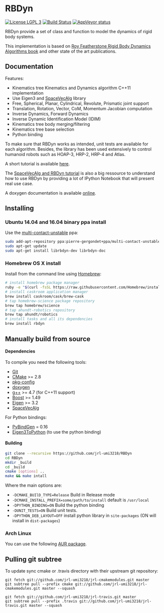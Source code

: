 RBDyn
=====

[![License LGPL 3](https://img.shields.io/badge/license-LGPLv3-green.svg)](http://www.gnu.org/licenses/lgpl-3.0.txt)
[![Build Status](https://travis-ci.org/jrl-umi3218/RBDyn.svg?branch=master)](https://travis-ci.org/jrl-umi3218/RBDyn)
[![AppVeyor status](https://ci.appveyor.com/api/projects/status/k2l715sc47t9u411/branch/master?svg=true)](https://ci.appveyor.com/project/gergondet/rbdyn/branch/master)

RBDyn provide a set of class and function to model the dynamics of rigid body systems.

This implementation is based on [Roy Featherstone Rigid Body Dynamics Algorithms book](http://www.springer.com/fr/book/9780387743141) and other state of the art publications.

Documentation
-----

Features:
 * Kinematics tree Kinematics and Dynamics algorithm C++11 implementation
 * Use Eigen3 and [SpaceVecAlg](https://github.com/jrl-umi3218/SpaceVecAlg) library
 * Free, Spherical, Planar, Cylindrical, Revolute, Prismatic joint support
 * Translation, Rotation, Vector, CoM, Momentum Jacobian computation
 * Inverse Dynamics, Forward Dynamics
 * Inverse Dynamic Identification Model (IDIM)
 * Kinematics tree body merging/filtering
 * Kinematics tree base selection
 * Python binding

To make sure that RBDyn works as intended, unit tests are available for each algorithm.
Besides, the library has been used extensively to control humanoid robots such as HOAP-3, HRP-2, HRP-4 and Atlas.

A short tutorial is available [here](https://github.com/jorisv/sva_rbdyn_presentation/blob/master/presentation_release.pdf).

The [SpaceVecAlg and RBDyn tutorial](https://github.com/jorisv/sva_rbdyn_tutorials) is also a big ressource to understand how to use RBDyn by providing a lot of IPython Notebook that will present real use case.

A doxygen documentation is available [online](https://jrl-umi3218.github.io/RBDyn).

Installing
------


### Ubuntu 14.04 and 16.04 binary ppa install

Use the [multi-contact-unstable](https://launchpad.net/~pierre-gergondet+ppa/+archive/ubuntu/multi-contact-unstable) ppa:
```bash
sudo add-apt-repository ppa:pierre-gergondet+ppa/multi-contact-unstable
sudo apt-get update
sudo apt-get install librbdyn-dev librbdyn-doc
```

### Homebrew OS X install

Install from the command line using [Homebrew](brew.sh):

```bash
# install homebrew package manager
ruby -e "$(curl -fsSL https://raw.githubusercontent.com/Homebrew/install/master/install)"
# install caskroom application manager
brew install caskroom/cask/brew-cask
# tap homebrew-science package repository
brew tap homebrew/science
# tap ahundt-robotics repository
brew tap ahundt/robotics
# install tasks and all its dependencies
brew install rbdyn
```

## Manually build from source

#### Dependencies

To compile you need the following tools:

 * [Git]()
 * [CMake]() >= 2.8
 * [pkg-config]()
 * [doxygen]()
 * [g++]() >= 4.7 (for C++11 support)
 * [Boost](http://www.boost.org/doc/libs/1_58_0/more/getting_started/unix-variants.html) >= 1.49
 * [Eigen](http://eigen.tuxfamily.org/index.php?title=Main_Page) >= 3.2
 * [SpaceVecAlg](https://github.com/jrl-umi3218/SpaceVecAlg)

For Python bindings:

 * [PyBindGen](https://launchpad.net/pybindgen) = 0.16
 * [Eigen3ToPython](https://github.com/jorisv/Eigen3ToPython) (to use the python binding)

#### Building

```sh
git clone --recursive https://github.com/jrl-umi3218/RBDyn
cd RBDyn
mkdir _build
cd _build
cmake [options] ..
make && make intall
```

Where the main options are:

 * `-DCMAKE_BUIlD_TYPE=Release` Build in Release mode
 * `-DCMAKE_INSTALL_PREFIX=some/path/to/install` default is `/usr/local`
 * `-DPYTHON_BINDING=ON` Build the python binding
 * `-DUNIT_TESTS=ON` Build unit tests.
 * `-DPYTHON_DEB_LAYOUT=OFF` install python library in `site-packages` (ON will install in `dist-packages`)

### Arch Linux

You can use the following [AUR package](https://aur.archlinux.org/packages/rbdyn-git).


Pulling git subtree
-------

To update sync cmake or .travis directory with their upstream git repository:

	git fetch git://github.com/jrl-umi3218/jrl-cmakemodules.git master
	git subtree pull --prefix cmake git://github.com/jrl-umi3218/jrl-cmakemodules.git master --squash

	git fetch git://github.com/jrl-umi3218/jrl-travis.git master
	git subtree pull --prefix .travis git://github.com/jrl-umi3218/jrl-travis.git master --squash
